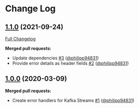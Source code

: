 # Change Log

## [1.1.0](https://github.com/bakdata/kafka-error-handling/tree/1.1.0) (2021-09-24)
[Full Changelog](https://github.com/bakdata/kafka-error-handling/compare/1.0.0...1.1.0)

**Merged pull requests:**

- Update dependencies [\#3](https://github.com/bakdata/kafka-error-handling/pull/3) ([@philipp94831](https://github.com/philipp94831))
- Provide error details as header fields [\#2](https://github.com/bakdata/kafka-error-handling/pull/2) ([@philipp94831](https://github.com/philipp94831))

## [1.0.0](https://github.com/bakdata/kafka-error-handling/tree/1.0.0) (2020-03-09)

**Merged pull requests:**

- Create error handlers for Kafka Streams [\#1](https://github.com/bakdata/kafka-error-handling/pull/1) ([@philipp94831](https://github.com/philipp94831))
